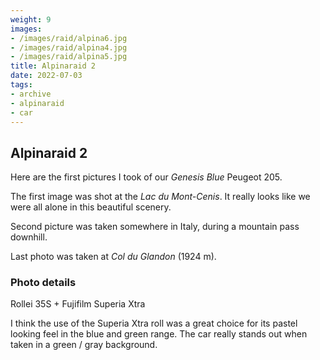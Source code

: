 ```yaml
---
weight: 9
images:
- /images/raid/alpina6.jpg
- /images/raid/alpina4.jpg
- /images/raid/alpina5.jpg
title: Alpinaraid 2
date: 2022-07-03
tags:
- archive
- alpinaraid
- car
---
```


## Alpinaraid 2

Here are the first pictures I took of our <i>Genesis Blue</i> Peugeot 205.

The first image was shot at the <i>Lac du Mont-Cenis</i>. It really looks like we were all alone in this beautiful scenery.

Second picture was taken somewhere in Italy, during a mountain pass downhill.

Last photo was taken at <i>Col du Glandon</i> (1924 m).

### Photo details

Rollei 35S + Fujifilm Superia Xtra

I think the use of the Superia Xtra roll was a great choice for its pastel looking feel in the blue and green range. The car really stands out when taken in a green / gray background.